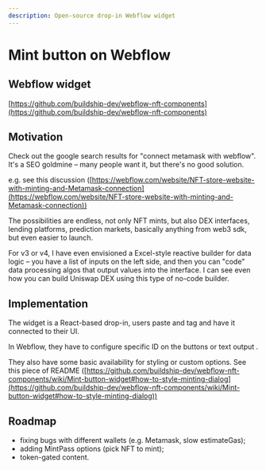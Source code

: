 ```yaml
---
description: Open-source drop-in Webflow widget
---
```


# Mint button on Webflow

## Webflow widget

[https://github.com/buildship-dev/webflow-nft-components](https://github.com/buildship-dev/webflow-nft-components)

## Motivation

Check out the google search results for "connect metamask with webflow". It's a SEO goldmine – many people want it, but there's no good solution.

e.g. see this discussion ([https://webflow.com/website/NFT-store-website-with-minting-and-Metamask-connection](https://webflow.com/website/NFT-store-website-with-minting-and-Metamask-connection))

The possibilities are endless, not only NFT mints, but also DEX interfaces, lending platforms, prediction markets, basically anything from web3 sdk, but even easier to launch.

For v3 or v4, I have even envisioned a Excel-style reactive builder for data logic – you have a list of inputs on the left side, and then you can "code" data processing algos that output values into the interface. I can see even how you can build Uniswap DEX using this type of no-code builder.

## Implementation

The widget is a React-based drop-in, users paste and tag and have it connected to their UI.

In Webflow, they have to configure specific ID on the buttons or text output .

They also have some basic availability for styling or custom options. See this piece of README ([https://github.com/buildship-dev/webflow-nft-components/wiki/Mint-button-widget#how-to-style-minting-dialog](https://github.com/buildship-dev/webflow-nft-components/wiki/Mint-button-widget#how-to-style-minting-dialog))

## Roadmap

* fixing bugs with different wallets (e.g. Metamask, slow estimateGas);
* adding MintPass options (pick NFT to mint);
* token-gated content.
